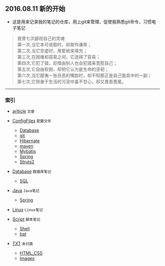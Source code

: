## 2016.08.11 新的开始
- 这是用来记录我的笔记的仓库，用上git来管理，促使我熟悉git命令，习惯电子笔记

>我曾七次鄙视自己的灵魂<br />
>第一次,当它本可进取时，却故作谦卑； <br />
>第二次,当它空虚时，用爱欲来填充； <br />
>第三次,在困难和容易之间，它选择了容易； <br />
>第四次,它犯了错，却借由别人也会犯错来宽慰自己； <br />
>第五次,它自由软弱，却把它认为是生命的坚韧； <br />
>第六次,当它鄙夷一张丑恶的嘴脸时，却不知那正是自己面具中的一副；<br />
>第七次,它侧身于生活的污泥中虽不甘心，却又畏首畏尾。<br />


*******
### 索引

- [ariticle](https://github.com/Kuangcp/Notes/tree/master/article) `文章`

- [ConfigFiles](https://github.com/Kuangcp/Notes/tree/master/ConfigFiles) `配置文件`
    - [Database](https://github.com/Kuangcp/Notes/tree/master/ConfigFiles/Database)
    - [git](https://github.com/Kuangcp/Notes/tree/master/ConfigFiles/git)
    - [Hibernate](https://github.com/Kuangcp/Notes/tree/master/ConfigFiles/Hibernate)
    - [maven](https://github.com/Kuangcp/Notes/tree/master/ConfigFiles/maven)
    - [Mybatis](https://github.com/Kuangcp/Notes/tree/master/ConfigFiles/Mybatis)
    - [Spring](https://github.com/Kuangcp/Notes/tree/master/ConfigFiles/Spring)
    - [Struts2](https://github.com/Kuangcp/Notes/tree/master/ConfigFiles/Struts2)

- [Database](https://github.com/Kuangcp/Notes/tree/master/Database) `数据库笔记`
    - [SQL](https://github.com/Kuangcp/Notes/tree/master/Database/SQL)
    
- [Java](https://github.com/Kuangcp/Notes/tree/master/Java) `Java笔记`
    - [Spring](https://github.com/Kuangcp/Notes/tree/master/Java/Spring)
    
- [Linux](https://github.com/Kuangcp/Notes/tree/master/Linux) `Linux笔记`

- [Script](https://github.com/Kuangcp/Notes/tree/master/Script) `脚本笔记`
    - [Shell](https://github.com/Kuangcp/Notes/tree/master/Script/Shell)
    - [bat](https://github.com/Kuangcp/Notes/tree/master/Script/bat)
    
- [TXT](https://github.com/Kuangcp/Notes/tree/master/TXT) `未归类`
    - [HTML_CSS](https://github.com/Kuangcp/Notes/tree/master/TXT/HTML_CSS) 
    - [Images](https://github.com/Kuangcp/Notes/tree/master/TXT/Images) 
    
    
